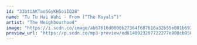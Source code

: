 ```yaml
---
id: "33btUAKTaoSGyKH5oiIQ28"
name: "Tu Tu Hai Wahi - From (“The Royals”)"
artist: "The Neighbourhood"
image: "https://i.scdn.co/image/ab67616d0000b27364f687616a32b55e001b693d"
preview_url: "https://p.scdn.co/mp3-preview/ed6140923207722277e808cb95643aabcaebff4b"
---
```

